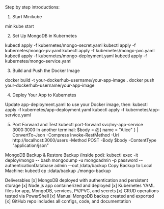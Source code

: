 Step by step introductions:
1. Start Minikube
   
minikube start

2. Set Up MongoDB in Kubernetes
   
kubectl apply -f kubernetes/mongo-secret.yaml
kubectl apply -f kubernetes/mongo-pv.yaml
kubectl apply -f kubernetes/mongo-pvc.yaml
kubectl apply -f kubernetes/mongo-deployment.yaml
kubectl apply -f kubernetes/mongo-service.yaml

3. Build and Push the Docker Image

docker build -t your-dockerhub-username/your-app-image .
docker push your-dockerhub-username/your-app-image

4. Deploy Your App to Kubernetes
   
Update app-deployment.yaml to use your Docker image, then:
kubectl apply -f kubernetes/app-deployment.yaml
kubectl apply -f kubernetes/app-service.yaml

5. Port Forward and Test
kubectl port-forward svc/my-app-service 3000:3000
In another terminal:
$body = @{ name = "Alice" } | ConvertTo-Json -Compress
Invoke-RestMethod -Uri http://localhost:3000/users -Method POST -Body $body -ContentType "application/json"

MongoDB Backup & Restore
Backup (inside pod):
kubectl exec -it deploy/mongo -- bash
mongodump -u mongoadmin -p password --authenticationDatabase admin --out /data/backup
Copy Backup to Local Machine:
kubectl cp <mongo-pod-name>:/data/backup ./mongo-backup

Deliverables
[x] MongoDB deployed with authentication and persistent storage
[x] Node.js app containerized and deployed
[x] Kubernetes YAML files for app, MongoDB, services, PV/PVC, and secrets
[x] CRUD operations tested via PowerShell
[x] Manual MongoDB backup created and exported
[x] GitHub repo includes all configs, code, and documentation
